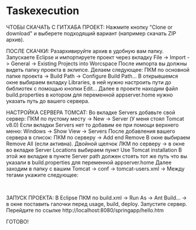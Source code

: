 # Taskexecution
ЧТОБЫ СКАЧАТЬ С ГИТХАБА ПРОЕКТ:
	Нажмите кнопку "Clone or download" и выберете подходящий вариант (например скачать ZIP архив).
	
ПОСЛЕ СКАЧКИ: 
	Разархивируйте архив в удобную вам папку.
Запускаете Eclipse и импортируете проект через вкладку File -> Import -> General -> Existing Projects into Worcspace
После импорта вы должны видеть папку проекта в эклипсе. 
Делаем следующее: ПКМ по основной папке проекта -> Build Path -> Configure Build Path...
В открывшемся окне выбираем вкладку Libraries, в ней нужно настроить пути до библиотек с помощью кнопки Edit...
Далее в проекте находим файл build.properties в котором для переменной appserver.home нужно указать путь до вашего сервера.

НАСТРОЙКА СЕРВЕРА TOMCAT:
	Во вкладке Servers добавьте свой сервер: ПКМ по пустому месту -> New -> Server (У меня стоял Tomcat v8.0)
Если вкладки Servers нет то добавим ее при помощи верхнего меню: Windows -> Show View -> Servers
После добавления вашего сервера в список:
ПКМ по серверу -> Add end Remove 
В окне выбираем Remove All (если активна).
Двойной щелчок ЛКМ по серверу -> в окне во вкладке Server Locations выбираем пункт Use Tomcat installation
В этой же вкладке в пункте Server path должен стоять тот же путь что вы указали в build.properties для переменной appserver.home
Далее заходим в папку с вашим Tomcat -> conf -> tomcat-users.xml -> Между тегами <tomcat-users> укажите следующее:

  <role rolename="manager-gui"/>
  <role rolename="manager-script"/>
  <role rolename="manager-jmx"/>
  <role rolename="manager-status"/>
  
  <user password="s3cret" roles="manager-script" username="tomcat"/>

ЗАПУСК ПРОЕКТА:
	В Eclipse ПКМ по build.xml -> Run As -> Ant Build... -> в окне поставить галочки перед usage, build, deploy.
Запустите сервер.
Перейдите по ссылке http://localhost:8080/springapp/hello.htm

ГОТОВО!
